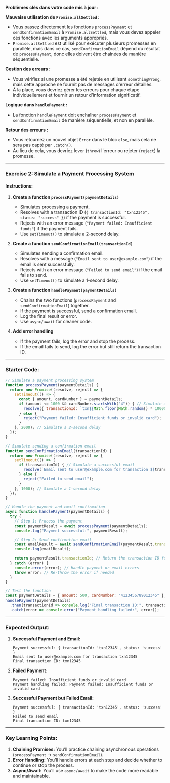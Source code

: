 

**Problèmes clés dans votre code mis à jour :**  

**Mauvaise utilisation de `Promise.allSettled` :**  

- Vous passez directement les fonctions `processPayment` et `sendConfirmationEmail` à `Promise.allSettled`, mais vous devez appeler ces fonctions avec les arguments appropriés.  
- `Promise.allSettled` est utilisé pour exécuter plusieurs promesses en parallèle, mais dans ce cas, `sendConfirmationEmail` dépend du résultat de `processPayment`, donc elles doivent être chaînées de manière séquentielle.  

**Gestion des erreurs :**  

- Vous vérifiez si une promesse a été rejetée en utilisant `somethingWrong`, mais cette approche ne fournit pas de messages d'erreur détaillés.  
- À la place, vous devriez gérer les erreurs pour chaque étape individuellement et fournir un retour d’information significatif.  

**Logique dans `handlePayment` :**  

- La fonction `handlePayment` doit enchaîner `processPayment` et `sendConfirmationEmail` de manière séquentielle, et non en parallèle.  

**Retour des erreurs :**  

- Vous retournez un nouvel objet `Error` dans le bloc `else`, mais cela ne sera pas capté par `.catch()`.  
- Au lieu de cela, vous devriez lever (`throw`) l'erreur ou rejeter (`reject`) la promesse.  

---

### **Exercise 2: Simulate a Payment Processing System**

#### **Instructions:**
1. **Create a function `processPayment(paymentDetails)`**  
   - Simulates processing a payment.  
   - Resolves with a transaction ID (`{ transactionId: "txn12345", status: "success" }`) if the payment is successful.  
   - Rejects with an error message (`"Payment failed: Insufficient funds"`) if the payment fails.  
   - Use `setTimeout()` to simulate a 2-second delay.  

2. **Create a function `sendConfirmationEmail(transactionId)`**  
   - Simulates sending a confirmation email.  
   - Resolves with a message (`"Email sent to user@example.com"`) if the email is sent successfully.  
   - Rejects with an error message (`"Failed to send email"`) if the email fails to send.  
   - Use `setTimeout()` to simulate a 1-second delay.  

3. **Create a function `handlePayment(paymentDetails)`**  
   - Chains the two functions (`processPayment` and `sendConfirmationEmail`) together.  
   - If the payment is successful, send a confirmation email.  
   - Log the final result or error.  
   - Use `async/await` for cleaner code.  

4. **Add error handling**  
   - If the payment fails, log the error and stop the process.  
   - If the email fails to send, log the error but still return the transaction ID.  

---

### **Starter Code:**
```javascript
// Simulate a payment processing system
function processPayment(paymentDetails) {
  return new Promise((resolve, reject) => {
    setTimeout(() => {
      const { amount, cardNumber } = paymentDetails;
      if (amount <= 1000 && cardNumber.startsWith("4")) { // Simulate a successful payment
        resolve({ transactionId: `txn${Math.floor(Math.random() * 100000)}`, status: "success" });
      } else {
        reject("Payment failed: Insufficient funds or invalid card");
      }
    }, 2000); // Simulate a 2-second delay
  });
}

// Simulate sending a confirmation email
function sendConfirmationEmail(transactionId) {
  return new Promise((resolve, reject) => {
    setTimeout(() => {
      if (transactionId) { // Simulate a successful email
        resolve(`Email sent to user@example.com for transaction ${transactionId}`);
      } else {
        reject("Failed to send email");
      }
    }, 1000); // Simulate a 1-second delay
  });
}

// Handle the payment and email confirmation
async function handlePayment(paymentDetails) {
  try {
    // Step 1: Process the payment
    const paymentResult = await processPayment(paymentDetails);
    console.log("Payment successful:", paymentResult);

    // Step 2: Send confirmation email
    const emailResult = await sendConfirmationEmail(paymentResult.transactionId);
    console.log(emailResult);

    return paymentResult.transactionId; // Return the transaction ID for further use
  } catch (error) {
    console.error(error); // Handle payment or email errors
    throw error; // Re-throw the error if needed
  }
}

// Test the function
const paymentDetails = { amount: 500, cardNumber: "4123456789012345" };
handlePayment(paymentDetails)
  .then(transactionId => console.log("Final transaction ID:", transactionId))
  .catch(error => console.error("Payment handling failed:", error));
```

---

### **Expected Output:**
1. **Successful Payment and Email:**  
   ```
   Payment successful: { transactionId: 'txn12345', status: 'success' }
   Email sent to user@example.com for transaction txn12345
   Final transaction ID: txn12345
   ```

2. **Failed Payment:**  
   ```
   Payment failed: Insufficient funds or invalid card
   Payment handling failed: Payment failed: Insufficient funds or invalid card
   ```

3. **Successful Payment but Failed Email:**  
   ```
   Payment successful: { transactionId: 'txn12345', status: 'success' }
   Failed to send email
   Final transaction ID: txn12345
   ```

---

### **Key Learning Points:**
1. **Chaining Promises:** You’ll practice chaining asynchronous operations (`processPayment` → `sendConfirmationEmail`).  
2. **Error Handling:** You’ll handle errors at each step and decide whether to continue or stop the process.  
3. **Async/Await:** You’ll use `async/await` to make the code more readable and maintainable.  

